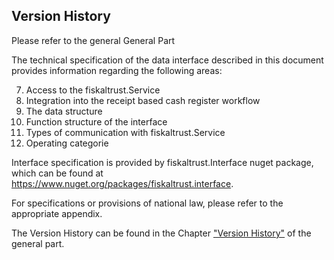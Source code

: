 ## Version History

Please refer to the general General Part

The technical specification of the data interface described in this document provides information regarding the following areas:

7.  Access to the fiskaltrust.Service
8.  Integration into the receipt based cash register workflow
9.  The data structure
10. Function structure of the interface
11. Types of communication with fiskaltrust.Service 
12. Operating categorie

Interface specification is provided by fiskaltrust.Interface nuget package, which can be found at https://www.nuget.org/packages/fiskaltrust.interface.

For specifications or provisions of national law, please refer to the appropriate appendix.

The Version History can be found in the Chapter ["Version History"](../../general/version-history/version-history.md) of the general part.
